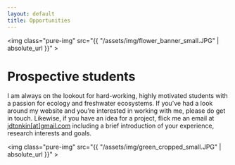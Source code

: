 ```yaml
---
layout: default
title: Opportunities
---
```


<img class="pure-img" src="{{ "/assets/img/flower_banner_small.JPG" | absolute_url }}" >

# Prospective students

I am always on the lookout for hard-working, highly motivated students with a passion for ecology and freshwater ecosystems. If you’ve had a look around my website and you’re interested in working with me, please do get in touch. Likewise, if you have an idea for a project, flick me an email at [jdtonkin[at]gmail.com](mailto:jdtonkin@gmail.com) including a brief introduction of your experience, research interests and goals. 

<img class="pure-img" src="{{ "/assets/img/green_cropped_small.JPG" | absolute_url }}" >
